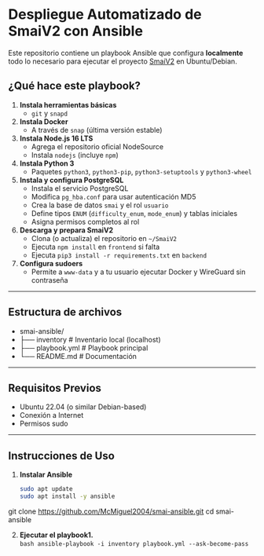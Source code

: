 # Despliegue Automatizado de SmaiV2 con Ansible

Este repositorio contiene un playbook Ansible que configura **localmente** todo lo necesario para ejecutar el proyecto [SmaiV2](https://github.com/McMiguel2004/smaiV2-main.git) en Ubuntu/Debian.

## ¿Qué hace este playbook?

1. **Instala herramientas básicas**  
   - `git` y `snapd`  
2. **Instala Docker**  
   - A través de `snap` (última versión estable)  
3. **Instala Node.js 16 LTS**  
   - Agrega el repositorio oficial NodeSource  
   - Instala `nodejs` (incluye `npm`)  
4. **Instala Python 3**  
   - Paquetes `python3`, `python3-pip`, `python3-setuptools` y `python3-wheel`  
5. **Instala y configura PostgreSQL**  
   - Instala el servicio PostgreSQL  
   - Modifica `pg_hba.conf` para usar autenticación MD5  
   - Crea la base de datos `smai` y el rol `usuario`  
   - Define tipos `ENUM` (`difficulty_enum`, `mode_enum`) y tablas iniciales  
   - Asigna permisos completos al rol  
6. **Descarga y prepara SmaiV2**  
   - Clona (o actualiza) el repositorio en `~/SmaiV2`  
   - Ejecuta `npm install` en `frontend` si falta  
   - Ejecuta `pip3 install -r requirements.txt` en `backend`  
7. **Configura sudoers**  
   - Permite a `www-data` y a tu usuario ejecutar Docker y WireGuard sin contraseña  

---

## Estructura de archivos

- smai-ansible/
- ├── inventory # Inventario local (localhost)
- ├── playbook.yml # Playbook principal
- └── README.md # Documentación



---

## Requisitos Previos

- Ubuntu 22.04 (o similar Debian-based)  
- Conexión a Internet  
- Permisos sudo  

---

## Instrucciones de Uso

1. **Instalar Ansible**  
   ```bash
   sudo apt update
   sudo apt install -y ansible


git clone https://github.com/McMiguel2004/smai-ansible.git
cd smai-ansible

2. **Ejecutar el playbook1.**  
   ```bash ansible-playbook -i inventory playbook.yml --ask-become-pass  ```
